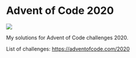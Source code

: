 Advent of Code 2020
===================

![](https://github.com/sdatko/advent-of-code-2020/workflows/tests/badge.svg)

My solutions for Advent of Code challenges 2020.

List of challenges: https://adventofcode.com/2020
